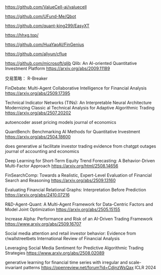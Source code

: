 https://github.com/ValueCell-ai/valuecell

https://github.com/UFund-Me/Qbot

https://github.com/quant-king299/EasyXT

https://hhxg.top/

https://github.com/HuaYaoAI/FinGenius

https://github.com/aliyun/cflue


https://github.com/microsoft/qlib
Qlib: An AI-oriented Quantitative Investment Platform
https://arxiv.org/abs/2009.11189


交易策略：
R-Breaker


FinDebate: Multi-Agent Collaborative Intelligence for Financial Analysis
https://arxiv.org/abs/2509.17395   


Technical Indicator Networks (TINs): An Interpretable Neural Architecture Modernizing Classic al Technical Analysis for Adaptive Algorithmic Trading
https://arxiv.org/abs/2507.20202

autoencoder asset pricing models
journal of economics

QuantBench: Benchmarking AI Methods for Quantitative Investment
https://arxiv.org/abs/2504.18600

does generative ai facilitate investor trading evidence from chatgpt outages
journal of accounting and economics

Deep Learning for Short-Term Equity Trend Forecasting: A Behavior-Driven Multi-Factor Approach
https://arxiv.org/html/2508.14656


FinSearchComp: Towards a Realistic, Expert-Level Evaluation of Financial Search and Reasoning
https://arxiv.org/abs/2509.13160

Evaluating Financial Relational Graphs: Interpretation Before Prediction
https://arxiv.org/abs/2410.07216


R&D-Agent-Quant: A Multi-Agent Framework for Data-Centric Factors and Model Joint Optimization
https://arxiv.org/abs/2505.15155


Increase Alpha: Performance and Risk of an AI-Driven Trading Framework
https://www.arxiv.org/abs/2509.16707


Social media attention and retail investor behavior: Evidence from r/wallstreetbets
International Review of Financial Analysis


Leveraging Social Media Sentiment for Predictive Algorithmic Trading Strategies
https://www.arxiv.org/abs/2508.02089

generative learning for financial time series with irregular and scale-invariant patterns
https://openreview.net/forum?id=CdjnzWsQax
ICLR 2024





